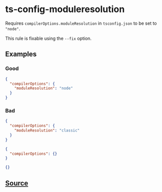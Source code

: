 # ts-config-moduleresolution

Requires `compilerOptions.moduleResolution` in `tsconfig.json` to be set to `"node"`.

This rule is fixable using the `--fix` option.

## Examples

### Good

```json
{
  "compilerOptions": {
    "moduleResolution": "node"
  }
}
```

### Bad

```json
{
  "compilerOptions": {
    "moduleResolution": "classic"
  }
}
```

```json
{
  "compilerOptions": {}
}
```

```json
{}
```

## [Source](https://azure.github.io/azure-sdk/typescript_design.html#ts-config-moduleresolution)
